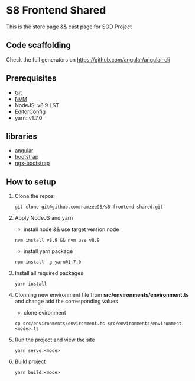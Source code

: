 # S8 Frontend Shared

This is the store page && cast page for SOD Project

## Code scaffolding

Check the full generators on <https://github.com/angular/angular-cli>

## Prerequisites

- [Git](https://git-scm.com/)
- [NVM](https://github.com/creationix/nvm)
- NodeJS: v8.9 LST
- [EditorConfig](http://editorconfig.org/)
- yarn: v1.7.0

## libraries
- [angular](https://angular.io/docs)
- [bootstrap](http://getbootstrap.com/docs/4.0/getting-started/introduction/)
- [ngx-bootstrap](https://valor-software.com/ngx-bootstrap/#/)

## How to setup

1. Clone the repos

    ```
    git clone git@github.com:namzee95/s8-frontend-shared.git
    ```

2. Apply NodeJS and yarn

    - install node && use target version node
    ```
    nvm install v8.9 && nvm use v8.9
    ```

    - install yarn package
    ```
    npm install -g yarn@1.7.0
    ```

3. Install all required packages

    ```
    yarn install
    ```

4. Clonning new environment file from **src/environments/environment.ts** and change add the corresponding values

    - clone evironment
    ```
    cp src/environments/environment.ts src/environments/environment.<mode>.ts
    ```

5. Run the project and view the site

    ```
    yarn serve:<mode>
    ```

6. Build project
    ```
    yarn build:<mode>
    ```
